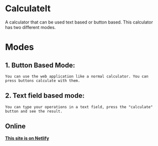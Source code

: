 # CalculateIt
 A calculator that can be used text based or button based.
This calculator has two different modes.
# Modes
## 1. Button Based Mode:
    You can use the web application like a normal calculator. You can press buttons calculate with them.
## 2. Text field based mode:
    You can type your operations in a text field, press the "calculate" button and see the result.
## Online
[**This site is on Netlify**](https://josh-calculate-it.netlify.app/)